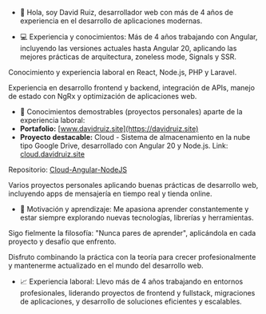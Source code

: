 - 👋 Hola, soy David Ruiz, desarrollador web con más de 4 años de experiencia en el desarrollo de aplicaciones modernas.

- 💻 Experiencia y conocimientos:
Más de 4 años trabajando con Angular, incluyendo las versiones actuales hasta Angular 20, aplicando las mejores prácticas de arquitectura, zoneless mode, Signals y SSR.

Conocimiento y experiencia laboral en React, Node.js, PHP y Laravel.

Experiencia en desarrollo frontend y backend, integración de APIs, manejo de estado con NgRx y optimización de aplicaciones web.

- 🚀 Conocimientos demostrables (proyectos personales) aparte de la experiencia laboral:
- **Portafolio:** [www.davidruiz.site](https://davidruiz.site)
- **Proyecto destacable:** Cloud - Sistema de almacenamiento en la nube tipo Google Drive, desarrollado con Angular 20 y Node.js.
Link: [cloud.davidruiz.site](https://cloud.davidruiz.site)

Repositorio: [Cloud-Angular-NodeJS](https://github.com/Sennt03/Cloud-Angular-NodeJS)

Varios proyectos personales aplicando buenas prácticas de desarrollo web, incluyendo apps de mensajería en tiempo real y tienda online.

- 🌱 Motivación y aprendizaje:
Me apasiona aprender constantemente y estar siempre explorando nuevas tecnologías, librerías y herramientas.

Sigo fielmente la filosofía: "Nunca pares de aprender", aplicándola en cada proyecto y desafío que enfrento.

Disfruto combinando la práctica con la teoría para crecer profesionalmente y mantenerme actualizado en el mundo del desarrollo web.

- 📈 Experiencia laboral:
Llevo más de 4 años trabajando en entornos profesionales, liderando proyectos de frontend y fullstack, migraciones de aplicaciones, y desarrollo de soluciones eficientes y escalables.
